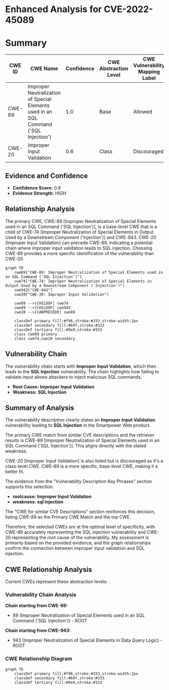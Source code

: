 # Enhanced Analysis for CVE-2022-45089

# Summary
| CWE ID | CWE Name | Confidence | CWE Abstraction Level | CWE Vulnerability Mapping Label | CWE-Vulnerability Mapping Notes |
|---|---|---|---|---|---|
| CWE-89 | Improper Neutralization of Special Elements used in an SQL Command ('SQL Injection') | 1.0 | Base | Allowed | Primary CWE |
| CWE-20 | Improper Input Validation | 0.6 | Class | Discouraged | Secondary Candidate |

## Evidence and Confidence

*   **Confidence Score:** 0.9
*   **Evidence Strength:** HIGH

## Relationship Analysis
The primary CWE, CWE-89 [Improper Neutralization of Special Elements used in an SQL Command ('SQL Injection')], is a base-level CWE that is a child of CWE-74 [Improper Neutralization of Special Elements in Output Used by a Downstream Component ('Injection')] and CWE-943. CWE-20 [Improper Input Validation] can precede CWE-89, indicating a potential chain where improper input validation leads to SQL injection. Choosing CWE-89 provides a more specific identification of the vulnerability than CWE-20.

```mermaid
graph TD
    cwe89["CWE-89: Improper Neutralization of Special Elements used in an SQL Command ('SQL Injection')"]
    cwe74["CWE-74: Improper Neutralization of Special Elements in Output Used by a Downstream Component ('Injection')"]
    cwe943["CWE-943"]
    cwe20["CWE-20: Improper Input Validation"]
    
    cwe89 -->|CHILDOF| cwe74
    cwe89 -->|CHILDOF| cwe943
    cwe20 -->|CANPRECEDE| cwe89
    
    classDef primary fill:#f96,stroke:#333,stroke-width:2px
    classDef secondary fill:#69f,stroke:#333
    classDef tertiary fill:#9e9,stroke:#333
    class cwe89 primary
    class cwe74,cwe20 secondary
```

## Vulnerability Chain
The vulnerability chain starts with **Improper Input Validation**, which then leads to the **SQL Injection** vulnerability. The chain highlights how failing to validate input allows attackers to inject malicious SQL commands.
  - **Root Cause:** **Improper Input Validation**
  - **Weakness:** **SQL Injection**

## Summary of Analysis
The vulnerability description clearly states an **Improper Input Validation** vulnerability leading to **SQL Injection** in the Smartpower Web product.

The primary CWE match from similar CVE descriptions and the retriever results is CWE-89 [Improper Neutralization of Special Elements used in an SQL Command ('SQL Injection')]. This aligns directly with the stated weakness.

CWE-20 [Improper Input Validation] is also listed but is discouraged as it's a class-level CWE. CWE-89 is a more specific, base-level CWE, making it a better fit.

The evidence from the "Vulnerability Description Key Phrases" section supports this selection:
- **rootcause:** **Improper Input Validation**
- **weakness:** **sql injection**

The "CWE for similar CVE Descriptions" section reinforces this decision, listing CWE-89 as the Primary CWE Match and the top CWE.

Therefore, the selected CWEs are at the optimal level of specificity, with CWE-89 accurately representing the SQL injection vulnerability and CWE-20 representing the root cause of the vulnerability. My assessment is primarily based on the provided evidence, and the graph relationships confirm the connection between improper input validation and SQL injection.


## CWE Relationship Analysis

Current CWEs represent these abstraction levels: .


### Vulnerability Chain Analysis

**Chain starting from CWE-89:**
- 89 (Improper Neutralization of Special Elements used in an SQL Command ('SQL Injection')) - ROOT


**Chain starting from CWE-943:**
- 943 (Improper Neutralization of Special Elements in Data Query Logic) - ROOT



### CWE Relationship Diagram

```mermaid
graph TD
    classDef primary fill:#f96,stroke:#333,stroke-width:2px
    classDef secondary fill:#69f,stroke:#333
    classDef tertiary fill:#9e9,stroke:#333
```